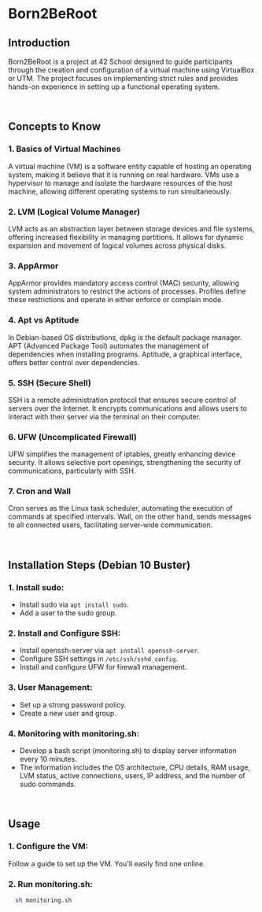 # Born2BeRoot

## Introduction

Born2BeRoot is a project at 42 School designed to guide participants through the creation and configuration of a virtual machine using VirtualBox or UTM. The project focuses on implementing strict rules and provides hands-on experience in setting up a functional operating system.

<br>

## Concepts to Know

### 1. Basics of Virtual Machines

A virtual machine (VM) is a software entity capable of hosting an operating system, making it believe that it is running on real hardware. VMs use a hypervisor to manage and isolate the hardware resources of the host machine, allowing different operating systems to run simultaneously.

### 2. LVM (Logical Volume Manager)

LVM acts as an abstraction layer between storage devices and file systems, offering increased flexibility in managing partitions. It allows for dynamic expansion and movement of logical volumes across physical disks.

### 3. AppArmor

AppArmor provides mandatory access control (MAC) security, allowing system administrators to restrict the actions of processes. Profiles define these restrictions and operate in either enforce or complain mode.

### 4. Apt vs Aptitude

In Debian-based OS distributions, dpkg is the default package manager. APT (Advanced Package Tool) automates the management of dependencies when installing programs. Aptitude, a graphical interface, offers better control over dependencies.

### 5. SSH (Secure Shell)

SSH is a remote administration protocol that ensures secure control of servers over the Internet. It encrypts communications and allows users to interact with their server via the terminal on their computer.

### 6. UFW (Uncomplicated Firewall)

UFW simplifies the management of iptables, greatly enhancing device security. It allows selective port openings, strengthening the security of communications, particularly with SSH.

### 7. Cron and Wall

Cron serves as the Linux task scheduler, automating the execution of commands at specified intervals. Wall, on the other hand, sends messages to all connected users, facilitating server-wide communication.

<br>

## Installation Steps (Debian 10 Buster)

### 1. Install sudo:

- Install sudo via `apt install sudo`.
- Add a user to the sudo group.

### 2. Install and Configure SSH:

- Install openssh-server via `apt install openssh-server`.
- Configure SSH settings in `/etc/ssh/sshd_config`.
- Install and configure UFW for firewall management.

### 3. User Management:

- Set up a strong password policy.
- Create a new user and group.

### 4. Monitoring with monitoring.sh:

- Develop a bash script (monitoring.sh) to display server information every 10 minutes.
- The information includes the OS architecture, CPU details, RAM usage, LVM status, active connections, users, IP address, and the number of sudo commands.

<br>

## Usage

### 1. Configure the VM:

Follow a guide to set up the VM. You'll easily find one online.

### 2. Run monitoring.sh:

```bash
  sh monitoring.sh
```